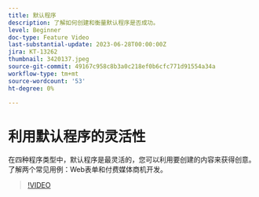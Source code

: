 ```yaml
---
title: 默认程序
description: 了解如何创建和衡量默认程序是否成功。
level: Beginner
doc-type: Feature Video
last-substantial-update: 2023-06-28T00:00:00Z
jira: KT-13262
thumbnail: 3420137.jpeg
source-git-commit: 49167c958c8b3a0c218ef0b6cfc771d91554a34a
workflow-type: tm+mt
source-wordcount: '53'
ht-degree: 0%

---
```



# 利用默认程序的灵活性


在四种程序类型中，默认程序是最灵活的，您可以利用要创建的内容来获得创意。
了解两个常见用例：Web表单和付费媒体商机开发。

>[!VIDEO](https://video.tv.adobe.com/v/3420137?learn=on)
